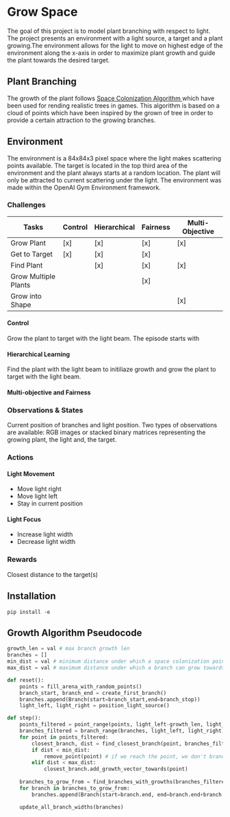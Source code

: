 # Grow Space
The goal of this project is to model plant branching with respect to light. The project presents an environment with a light source, a target and a plant growing.The environment allows for the light to move on highest edge of the environment along the x-axis in order to maximize plant growth and guide the plant towards the desired target.

## Plant Branching
The growth of the plant follows [Space Colonization Algorithm ](http://algorithmicbotany.org/papers/colonization.egwnp2007.large.pdf) which have been used for rending realistic trees in games. This algorithm is based on a cloud of points which have been inspired by the grown of tree in order to provide a certain attraction to the growing branches. 

## Environment
The environment is a 84x84x3 pixel space where the light makes scattering points available. The target is located in the top third area of the environment and the plant always starts at a random location. The plant will only be attracted to current scattering under the light. The environment was made within the OpenAI Gym Environment framework.

### Challenges
 Tasks               | Control       | Hierarchical  | Fairness | Multi-Objective
---|---|---|---|--- 
 Grow Plant          |  [x]          | [x]           | [x]      | [x]            
 Get to Target       |  [x]          | [x]           | [x]      |                
 Find Plant          |               | [x]           | [x]      | [x]            
 Grow Multiple Plants|               |               | [x]      |                
 Grow into Shape     |               |               |          | [x]            


#### Control
Grow the plant to target with the light beam. The episode starts with 

#### Hierarchical Learning 
Find the plant with the light beam to initiliaze growth and grow the plant to target with the light beam.

#### Multi-objective and Fairness

### Observations &  States
Current position of branches and light position. Two types of observations are available: RGB images or stacked binary matrices representing the growing plant, the light and, the target.

### Actions
#### Light Movement
- Move light right
- Move light left
- Stay in current position 

#### Light Focus
- Increase light width
- Decrease light width

### Rewards 
Closest distance to the target(s)

## Installation
`pip install -e`


## Growth Algorithm Pseudocode

```python
growth_len = val # max branch growth len
branches = []
min_dist = val # minimum distance under which a space colonization point is reached
max_dist = val # maximum distance under which a branch can grow towards a space colonization point  

def reset():
    points = fill_arena_with_random_points()     
    branch_start, branch_end = create_first_branch()
    branches.append(Branch(start=branch_start,end=branch_stop))
    light_left, light_right = position_light_source()

def step():
    points_filtered = point_range(points, light_left-growth_len, light_right+growth_len)
    branches_filtered = branch_range(branches, light_left, light_right)
    for point in points_filtered:
        closest_branch, dist = find_closest_branch(point, branches_filtered)
        if dist < min_dist:
            remove_point(point) # if we reach the point, we don't branch
        elif dist < max_dist:
            closest_branch.add_growth_vector_towards(point)
        
    branches_to_grow_from = find_branches_with_growths(branches_filtered)
    for branch in branches_to_grow_from:
        branches.append(Branch(start=branch.end, end=branch.end+branch.growth_vector * growth_len))

    update_all_branch_widths(branches)

```
